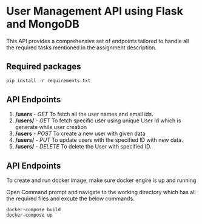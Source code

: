 # User Management API using Flask and MongoDB 
This API provides a comprehensive set of endpoints tailored to handle all the required tasks mentioned in the assignment description.

## Required packages
```python
pip install -r requirements.txt
```
## API Endpoints
1. **/users** - *GET* To fetch all the user names and email ids.
2. **/users/<id>** - *GET* To fetch specific user using unique User Id which is generate while user creation
3. **/users** - *POST* To create a new user with given data
4. **/users/<id>** - *PUT* To update users with the specified ID with new data.
5. **/users/<id>** - *DELETE* To delete the User with specified ID.

## API Endpoints
To create and run docker image, make sure docker engire is up and running

Open Command prompt and navigate to the working directory which has all the required files and excute the below commands.

```docker
docker-compose build
docker-compose up
```
